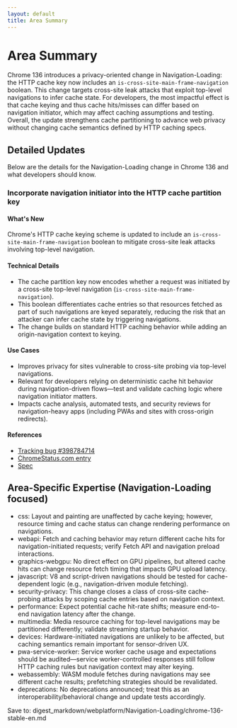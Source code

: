 ```yaml
---
layout: default
title: Area Summary
---
```


# Area Summary

Chrome 136 introduces a privacy-oriented change in Navigation-Loading: the HTTP cache key now includes an `is-cross-site-main-frame-navigation` boolean. This change targets cross-site leak attacks that exploit top-level navigations to infer cache state. For developers, the most impactful effect is that cache keying and thus cache hits/misses can differ based on navigation initiator, which may affect caching assumptions and testing. Overall, the update strengthens cache partitioning to advance web privacy without changing cache semantics defined by HTTP caching specs.

## Detailed Updates

Below are the details for the Navigation-Loading change in Chrome 136 and what developers should know.

### Incorporate navigation initiator into the HTTP cache partition key

#### What's New
Chrome's HTTP cache keying scheme is updated to include an `is-cross-site-main-frame-navigation` boolean to mitigate cross-site leak attacks involving top-level navigation.

#### Technical Details
- The cache partition key now encodes whether a request was initiated by a cross-site top-level navigation (`is-cross-site-main-frame-navigation`).
- This boolean differentiates cache entries so that resources fetched as part of such navigations are keyed separately, reducing the risk that an attacker can infer cache state by triggering navigations.
- The change builds on standard HTTP caching behavior while adding an origin-navigation context to keying.

#### Use Cases
- Improves privacy for sites vulnerable to cross-site probing via top-level navigations.
- Relevant for developers relying on deterministic cache hit behavior during navigation-driven flows—test and validate caching logic where navigation initiator matters.
- Impacts cache analysis, automated tests, and security reviews for navigation-heavy apps (including PWAs and sites with cross-origin redirects).

#### References
- [Tracking bug #398784714](https://bugs.chromium.org/p/chromium/issues/detail?id=398784714)
- [ChromeStatus.com entry](https://chromestatus.com/feature/5108419906535424)
- [Spec](https://httpwg.org/specs/rfc9110.html#caching)

## Area-Specific Expertise (Navigation-Loading focused)

- css: Layout and painting are unaffected by cache keying; however, resource timing and cache status can change rendering performance on navigations.
- webapi: Fetch and caching behavior may return different cache hits for navigation-initiated requests; verify Fetch API and navigation preload interactions.
- graphics-webgpu: No direct effect on GPU pipelines, but altered cache hits can change resource fetch timing that impacts GPU upload latency.
- javascript: V8 and script-driven navigations should be tested for cache-dependent logic (e.g., navigation-driven module fetching).
- security-privacy: This change closes a class of cross-site cache-probing attacks by scoping cache entries based on navigation context.
- performance: Expect potential cache hit-rate shifts; measure end-to-end navigation latency after the change.
- multimedia: Media resource caching for top-level navigations may be partitioned differently; validate streaming startup behavior.
- devices: Hardware-initiated navigations are unlikely to be affected, but caching semantics remain important for sensor-driven UX.
- pwa-service-worker: Service worker cache usage and expectations should be audited—service worker-controlled responses still follow HTTP caching rules but navigation context may alter keying.
- webassembly: WASM module fetches during navigations may see different cache results; prefetching strategies should be revalidated.
- deprecations: No deprecations announced; treat this as an interoperability/behavioral change and update tests accordingly.

Save to: digest_markdown/webplatform/Navigation-Loading/chrome-136-stable-en.md
